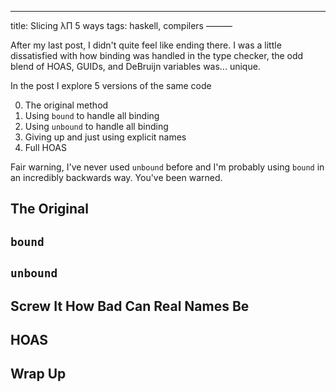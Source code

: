 ---
title: Slicing λΠ 5 ways
tags: haskell, compilers
———

After my last post, I didn't quite feel like ending there. I was a
little dissatisfied with how binding was handled in the type checker,
the odd blend of HOAS, GUIDs, and DeBruijn variables was... unique.

In the post I explore 5 versions of the same code

 0. The original method
 1. Using `bound` to handle all binding
 2. Using `unbound` to handle all binding
 3. Giving up and just using explicit names
 4. Full HOAS

Fair warning, I've never used `unbound` before and I'm probably using
`bound` in an incredibly backwards way. You've been warned.

## The Original

## `bound`

## `unbound`

## Screw It How Bad Can Real Names Be

## HOAS

## Wrap Up

